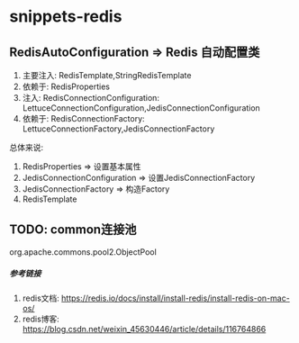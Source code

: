 # snippets-redis

## RedisAutoConfiguration => Redis 自动配置类
1. 主要注入: RedisTemplate,StringRedisTemplate
2. 依赖于: RedisProperties
3. 注入: RedisConnectionConfiguration: LettuceConnectionConfiguration,JedisConnectionConfiguration
4. 依赖于: RedisConnectionFactory: LettuceConnectionFactory,JedisConnectionFactory

总体来说:
1. RedisProperties => 设置基本属性
2. JedisConnectionConfiguration => 设置JedisConnectionFactory
3. JedisConnectionFactory => 构造Factory
4. RedisTemplate

## TODO: common连接池
org.apache.commons.pool2.ObjectPool

##### 参考链接
1. redis文档: https://redis.io/docs/install/install-redis/install-redis-on-mac-os/
2. redis博客: https://blog.csdn.net/weixin_45630446/article/details/116764866
